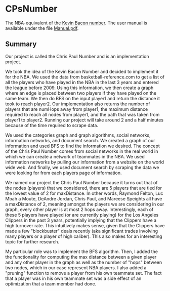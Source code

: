# CPsNumber
The NBA-equivalent of the [Kevin Bacon number](https://en.wikipedia.org/wiki/Six_Degrees_of_Kevin_Bacon). The user manual is available under the file [Manual.pdf](./Manual.pdf).

## Summary
Our project is called the Chris Paul Number and is an implementation project.

We took the idea of the Kevin Bacon Number and decided to implement it for the NBA. We
used the data from basketball-reference.com to get a list of all the players who have
played in the NBA in the last 3 years and entered the league before 2009. Using this information, we then create a graph where an edge is placed
between two players if they have played on the same team. We then do BFS on the input
player1 and return the distance it took to reach player2. Our implementation also returns
the number of players that are numHops away from player1, the maximum distance required
to reach all nodes from player1, and the path that was taken from player1 to player2.
Running our project will take around 2 and a half minutes because of the time required to 
scrape data.

We used the categories graph and graph algorithms, social networks, information networks,
and document search. We created a graph of our information and used BFS to find the 
information we desired. The concept of the Chris Paul Number comes from social networks 
in the real world in which we can create a network of teammates in the NBA. We used
information networks by pulling our information from a website on the world wide web.
And finally, we used document search by scraping the data we were looking for from each
players page of information.

We named our project the Chris Paul Number because it turns out that of the nodes (players) that we considered, there are 5 players that are tied for the lowest value of 2 for maxDistance. In other words, Raymond Felton, Luc Mbah a Moute, DeAndre Jordan, Chris Paul, and Mareese Speights all have a maxDistance of 2, meaning amongst the players we are considering in our graph, every other player is at most 2 hops away. Interestingly, each of these 5 players have played (or are currently playing) for the Los Angeles Clippers in the past 3 years, potentially implying that the Clippers have a high turnover rate. This intuitively makes sense, given that the Clippers have made a few "blockbuster" deals recently (aka significant trades involving many players or a player of high caliber). This also makes for an interesting topic for further research.


My particular role was to implement the BFS algorithm. Then, I added the the functionality for computing the max distance between a given player and any other player in the graph as well as the number of "hops" between two nodes, which in our case represent NBA players. I also added a "pruning" function to remove a player from his own teammate set. The fact that a player was in his own teammate set was a side effect of an optimization that a team member had done.